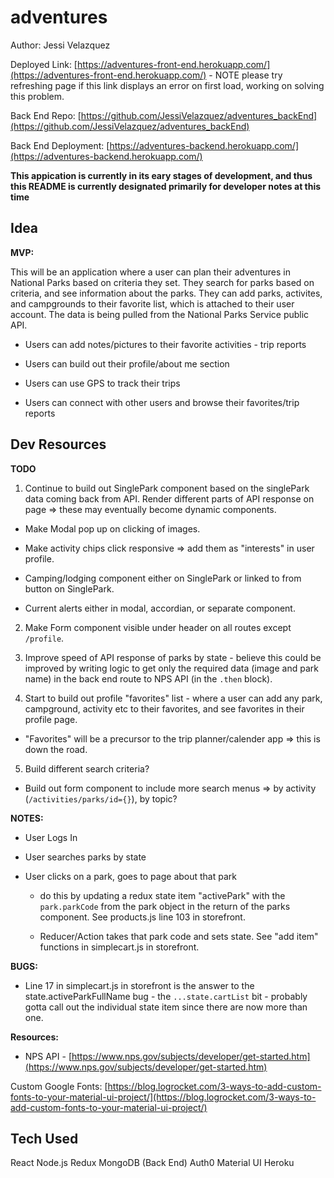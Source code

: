 # adventures

Author: Jessi Velazquez

Deployed Link: [https://adventures-front-end.herokuapp.com/](https://adventures-front-end.herokuapp.com/) - NOTE please try refreshing page if this link displays an error on first load, working on solving this problem.

Back End Repo: [https://github.com/JessiVelazquez/adventures_backEnd](https://github.com/JessiVelazquez/adventures_backEnd)

Back End Deployment: [https://adventures-backend.herokuapp.com/](https://adventures-backend.herokuapp.com/)

**This appication is currently in its eary stages of development, and thus this README is currently designated primarily for developer notes at this time**

## Idea

**MVP:**

This will be an application where a user can plan their adventures in National Parks based on criteria they set. They search for parks based on criteria, and see information about the parks. They can add parks, activites, and campgrounds to their favorite list, which is attached to their user account. The data is being pulled from the National Parks Service public API.

- Users can add notes/pictures to their favorite activities - trip reports

- Users can build out their profile/about me section

- Users can use GPS to track their trips

- Users can connect with other users and browse their favorites/trip reports


## Dev Resources

**TODO**

1. Continue to build out SinglePark component based on the singlePark data coming back from API. Render different parts of API response on page => these may eventually become dynamic components.

  - Make Modal pop up on clicking of images.

  - Make activity chips click responsive => add them as "interests" in user profile.

  - Camping/lodging component either on SinglePark or linked to from button on SinglePark.

  - Current alerts either in modal, accordian, or separate component.

2. Make Form component visible under header on all routes except ```/profile```.

3. Improve speed of API response of parks by state - believe this could be improved by writing logic to get only the required data (image and park name) in the back end route to NPS API (in the ```.then``` block).

4. Start to build out profile "favorites" list - where a user can add any park, campground, activity etc to their favorites, and see favorites in their profile page.

  - "Favorites" will be a precursor to the trip planner/calender app => this is down the road.

5. Build different search criteria?

  - Build out form component to include more search menus => by activity (```/activities/parks/id={}```), by topic?

**NOTES:**

- User Logs In

- User searches parks by state

- User clicks on a park, goes to page about that park

  - do this by updating a redux state item "activePark" with the ```park.parkCode``` from the park object in the return of the parks component. See products.js line 103 in storefront.

  - Reducer/Action takes that park code and sets state. See "add item" functions in simplecart.js in storefront.

**BUGS:**

- Line 17 in simplecart.js in storefront is the answer to the state.activeParkFullName bug - the ```...state.cartList``` bit - probably gotta call out the individual state item since there are now more than one.

**Resources:**

- NPS API - [https://www.nps.gov/subjects/developer/get-started.htm](https://www.nps.gov/subjects/developer/get-started.htm)

Custom Google Fonts: [https://blog.logrocket.com/3-ways-to-add-custom-fonts-to-your-material-ui-project/](https://blog.logrocket.com/3-ways-to-add-custom-fonts-to-your-material-ui-project/)

## Tech Used

React
Node.js
Redux
MongoDB (Back End)
Auth0
Material UI
Heroku
